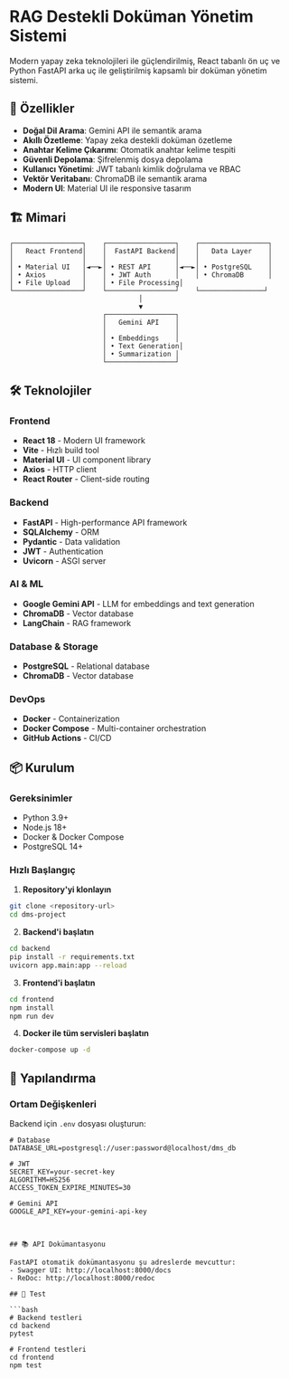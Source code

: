 # RAG Destekli Doküman Yönetim Sistemi

Modern yapay zeka teknolojileri ile güçlendirilmiş, React tabanlı ön uç ve Python FastAPI arka uç ile geliştirilmiş kapsamlı bir doküman yönetim sistemi.

## 🚀 Özellikler

- **Doğal Dil Arama**: Gemini API ile semantik arama
- **Akıllı Özetleme**: Yapay zeka destekli doküman özetleme
- **Anahtar Kelime Çıkarımı**: Otomatik anahtar kelime tespiti
- **Güvenli Depolama**: Şifrelenmiş dosya depolama
- **Kullanıcı Yönetimi**: JWT tabanlı kimlik doğrulama ve RBAC
- **Vektör Veritabanı**: ChromaDB ile semantik arama
- **Modern UI**: Material UI ile responsive tasarım

## 🏗️ Mimari

```
┌─────────────────┐    ┌─────────────────┐    ┌─────────────────┐
│   React Frontend│    │  FastAPI Backend│    │   Data Layer    │
│                 │    │                 │    │                 │
│ • Material UI   │◄──►│ • REST API      │◄──►│ • PostgreSQL    │
│ • Axios         │    │ • JWT Auth      │    │ • ChromaDB      │
│ • File Upload   │    │ • File Processing│
└─────────────────┘    └─────────────────┘    └────────────────┘
                                │
                                ▼
                       ┌─────────────────┐
                       │   Gemini API    │
                       │                 │
                       │ • Embeddings    │
                       │ • Text Generation│
                       │ • Summarization │
                       └─────────────────┘
```

## 🛠️ Teknolojiler

### Frontend
- **React 18** - Modern UI framework
- **Vite** - Hızlı build tool
- **Material UI** - UI component library
- **Axios** - HTTP client
- **React Router** - Client-side routing

### Backend
- **FastAPI** - High-performance API framework
- **SQLAlchemy** - ORM
- **Pydantic** - Data validation
- **JWT** - Authentication
- **Uvicorn** - ASGI server

### AI & ML
- **Google Gemini API** - LLM for embeddings and text generation
- **ChromaDB** - Vector database
- **LangChain** - RAG framework

### Database & Storage
- **PostgreSQL** - Relational database
- **ChromaDB** - Vector database

### DevOps
- **Docker** - Containerization
- **Docker Compose** - Multi-container orchestration
- **GitHub Actions** - CI/CD

## 📦 Kurulum

### Gereksinimler
- Python 3.9+
- Node.js 18+
- Docker & Docker Compose
- PostgreSQL 14+

### Hızlı Başlangıç

1. **Repository'yi klonlayın**
```bash
git clone <repository-url>
cd dms-project
```

2. **Backend'i başlatın**
```bash
cd backend
pip install -r requirements.txt
uvicorn app.main:app --reload
```

3. **Frontend'i başlatın**
```bash
cd frontend
npm install
npm run dev
```

4. **Docker ile tüm servisleri başlatın**
```bash
docker-compose up -d
```

## 🔧 Yapılandırma

### Ortam Değişkenleri

Backend için `.env` dosyası oluşturun:

```env
# Database
DATABASE_URL=postgresql://user:password@localhost/dms_db

# JWT
SECRET_KEY=your-secret-key
ALGORITHM=HS256
ACCESS_TOKEN_EXPIRE_MINUTES=30

# Gemini API
GOOGLE_API_KEY=your-gemini-api-key



## 📚 API Dokümantasyonu

FastAPI otomatik dokümantasyonu şu adreslerde mevcuttur:
- Swagger UI: http://localhost:8000/docs
- ReDoc: http://localhost:8000/redoc

## 🧪 Test

```bash
# Backend testleri
cd backend
pytest

# Frontend testleri
cd frontend
npm test
```

